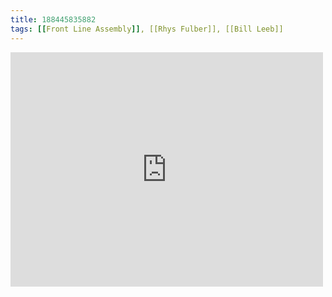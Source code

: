 ```yaml
---
title: 188445835882
tags: [[Front Line Assembly]], [[Rhys Fulber]], [[Bill Leeb]]
---
```

<iframe allow="accelerometer; autoplay; clipboard-write; encrypted-media; gyroscope; picture-in-picture" allowfullscreen="" frameborder="0" height="375" id="youtube_iframe" src="https://www.youtube.com/embed/uROAQEODEE8?feature=oembed&amp;enablejsapi=1&amp;origin=https://safe.txmblr.com&amp;wmode=opaque" width="500"></iframe>
